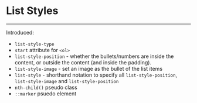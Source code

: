 # List Styles
---

Introduced:
* `list-style-type`
* `start` attribute for `<ol>`
* `list-style-position` - whether the bullets/numbers are inside the content, or outside the content (and inside the padding).
* `list-style-image` - set an image as the bullet of the list items
* `list-style` - shorthand notation to specify all `list-style-position`, `list-style-image` and `list-style-position`
* `nth-child()` pseudo class
* `::marker` psuedo element